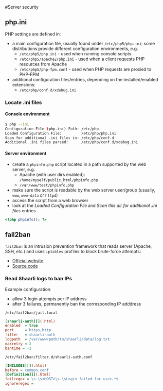 #Server security
## php.ini
PHP settings are defined in:
- a main configuration file, usually found under `/etc/php5/php.ini`; some distributions provide different configuration environments, e.g.
    - `/etc/php5/php.ini` - used when running console scripts
    - `/etc/php5/apache2/php.ini` - used when a client requests PHP resources from Apache
    - `/etc/php5/php-fpm.conf` - used when PHP requests are proxied to PHP-FPM
- additional configuration files/entries, depending on the installed/enabled extensions:
    - `/etc/php/conf.d/xdebug.ini`

### Locate .ini files
#### Console environment
```bash
$ php --ini
Configuration File (php.ini) Path: /etc/php
Loaded Configuration File:         /etc/php/php.ini
Scan for additional .ini files in: /etc/php/conf.d
Additional .ini files parsed:      /etc/php/conf.d/xdebug.ini
```

#### Server environment
- create a `phpinfo.php` script located in a path supported by the web server, e.g.
    - Apache (with user dirs enabled): `/home/myself/public_html/phpinfo.php`
    - `/var/www/test/phpinfo.php`
- make sure the script is readable by the web server user/group (usually, `www`, `www-data` or `httpd`)
- access the script from a web browser
- look at the _Loaded Configuration File_ and _Scan this dir for additional .ini files_ entries
```php
<?php phpinfo(); ?>
```

## fail2ban
`fail2ban` is an intrusion prevention framework that reads server (Apache, SSH, etc.) and uses `iptables` profiles to block brute-force attempts:
- [Official website](http://www.fail2ban.org/wiki/index.php/Main_Page)[](.html)
- [Source code](https://github.com/fail2ban/fail2ban)[](.html)

### Read Shaarli logs to ban IPs
Example configuration:
- allow 3 login attempts per IP address
- after 3 failures, permanently ban the corresponding IP adddress

`/etc/fail2ban/jail.local`
```ini
[shaarli-auth][](.html)
enabled  = true
port     = https,http
filter   = shaarli-auth
logpath  = /var/www/path/to/shaarli/data/log.txt
maxretry = 3
bantime = -1
```

`/etc/fail2ban/filter.d/shaarli-auth.conf`
```ini
[INCLUDES][](.html)
before = common.conf
[Definition][](.html)
failregex = \s-\s<HOST>\s-\sLogin failed for user.*$
ignoreregex = 
```
